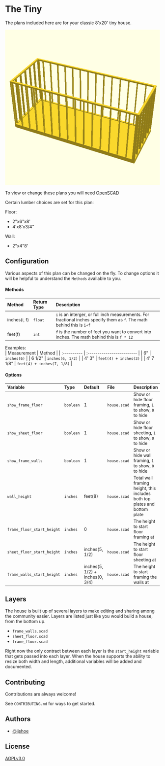 # The Tiny

The plans included here are for your classic 8'x20' tiny house.

![The Tiny](house.png?raw=true "The Tiny")

To view or change these plans you will need [OpenSCAD](https://openscad.org/)

Certain lumber choices are set for this plan:

Floor:

- 2"x6"x8'
- 4'x8'x3/4"

Wall:

- 2"x4"8'

## Configuration

Various aspects of this plan can be changed on the fly. To change options it will be helpful to understand
the `Methods` available to you.

#### Methods

| Method            | Return Type | Description                                                                                                             |
| :---------------- | :---------- | :---------------------------------------------------------------------------------------------------------------------- |
| inches(i,&nbsp;f) | `float`     | `i` is an interger, or full inch measurements. For fractional inches specify them as `f`. The math behind this is `i+f` |
| feet(f)           | `int`       | `f` is the number of feet you want to convert into inches. The math behind this is `f * 12`                             |

Examples:  
| Measurement | Method |
| :---------- | :------------------------- |
| 6" | `inches(6)` |
| 6 1/2" | `inches(6, 1/2)` |
| 4' 3" | `feet(4) + inches(3)` |
| 4' 7 1/8" | `feet(4) + inches(7, 1/8)` |

#### Options

| Variable                   | Type      | Default                         | File         | Description                                                               |
| :------------------------- | :-------- | :------------------------------ | :----------- | :------------------------------------------------------------------------ |
| `show_frame_floor`         | `boolean` | 1                               | `house.scad` | Show or hide floor framing, `1` to show, `0` to hide                      |
| `show_sheet_floor`         | `boolean` | 1                               | `house.scad` | Show or hide floor sheeting, `1` to show, `0` to hide                     |
| `show_frame_walls`         | `boolean` | 1                               | `house.scad` | Show or hide wall framing, `1` to show, `0` to hide                       |
| `wall_height`              | `inches`  | feet(8)                         | `house.scad` | Total wall framing height, this includes both top plates and bottom plate |
| `frame_floor_start_height` | `inches`  | 0                               | `house.scad` | The height to start floor framing at                                      |
| `sheet_floor_start_height` | `inches`  | inches(5, 1/2)                  | `house.scad` | The height to start floor sheeting at                                     |
| `frame_walls_start_height` | `inches`  | inches(5, 1/2) + inches(0, 3/4) | `house.scad` | The height to start framing the walls at                                  |

## Layers

The house is built up of several layers to make editing and sharing among the community easier. Layers are listed just like you would build a house, from the bottom up.

- `frame_walls.scad`
- `sheet_floor.scad`
- `frame_floor.scad`

Right now the only contract between each layer is the `start_height` variable that gets passed into each layer. When the house supports the ability to resize both width and length, additional variables will be added and documented.

## Contributing

Contributions are always welcome!

See `CONTRIBUTING.md` for ways to get started.

## Authors

- [@jjshoe](https://www.github.com/jjshoe)

## License

[AGPLv3.0](https://www.gnu.org/licenses/agpl-3.0.en.html)
